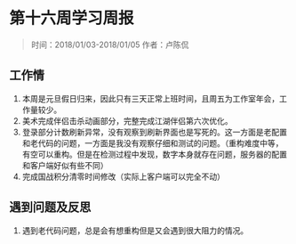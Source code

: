 # 第十六周学习周报
> 时间：2018/01/03-2018/01/05
> 作者：卢陈侃

## 工作情
1. 本周是元旦假日归来，因此只有三天正常上班时间，且周五为工作室年会，工作量较少。
2. 美术完成伴侣击杀动画部分，完整完成江湖伴侣第六次优化。
3. 登录部分计数刷新异常，没有观察到刷新界面也是写死的。这一方面是老配置和老代码的问题，一方面是我没有观察仔细和测试的问题。（重构难度中等，有空可以重构。但是在检测过程中发现，数字本身就存在问题，服务器的配置和客户端好似有些不同）
4. 完成国战积分清零时间修改（实际上客户端可以完全不动）
## 遇到问题及反思
1. 遇到老代码问题，总是会有想重构但是又会遇到很大阻力的情况。